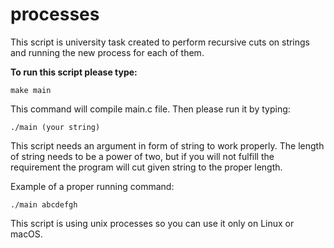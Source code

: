 # processes

This script is university task created to perform recursive cuts on strings and running the new process for each of them.

<b>To run this script please type:</b>

    make main
    
This command will compile main.c file. Then please run it by typing:

    ./main (your string)
    
This script needs an argument in form of string to work properly. The length of string needs to be a power of two, but
if you will not fulfill the requirement the program will cut given string to the proper length.

Example of a proper running command:

    ./main abcdefgh
    

This script is using unix processes so you can use it only on Linux or macOS.
